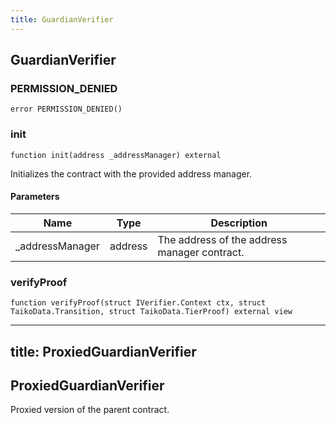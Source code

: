 ```yaml
---
title: GuardianVerifier
---
```


## GuardianVerifier

### PERMISSION_DENIED

```solidity
error PERMISSION_DENIED()
```

### init

```solidity
function init(address _addressManager) external
```

Initializes the contract with the provided address manager.

#### Parameters

| Name | Type | Description |
| ---- | ---- | ----------- |
| _addressManager | address | The address of the address manager contract. |

### verifyProof

```solidity
function verifyProof(struct IVerifier.Context ctx, struct TaikoData.Transition, struct TaikoData.TierProof) external view
```

---
title: ProxiedGuardianVerifier
---

## ProxiedGuardianVerifier

Proxied version of the parent contract.


